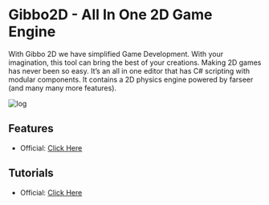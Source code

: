 Gibbo2D - All In One 2D Game Engine
=======

With Gibbo 2D we have simplified Game Development. With your imagination, this tool can bring the best of your creations. Making 2D games has never been so easy. It’s an all in one editor that has C# scripting with modular components. It contains a 2D physics engine powered by farseer (and many many more features).

![log](https://fbcdn-sphotos-c-a.akamaihd.net/hphotos-ak-frc3/1381791_627507960603801_1010829352_n.png)

## Features

* Official: [Click Here](http://dragon-scale-studios.com/gibbo/index.php/main/display/features)

## Tutorials

* Official: [Click Here](http://dragon-scale-studios.com/gibbo/index.php/main/display/documentation)

